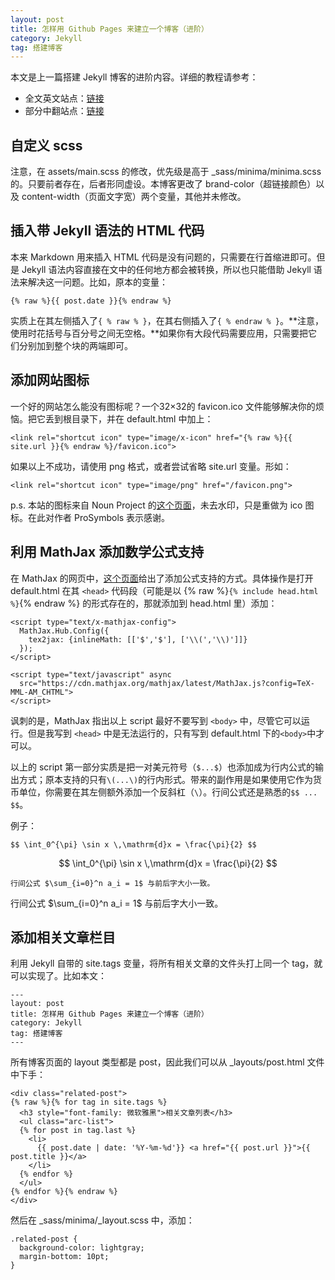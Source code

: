 ```yaml
---
layout: post
title: 怎样用 Github Pages 来建立一个博客（进阶）
category: Jekyll
tag: 搭建博客
---
```


本文是上一篇搭建 Jekyll 博客的进阶内容。详细的教程请参考：  
- 全文英文站点：[链接](https://jekyllrb.com/docs/home/)  
- 部分中翻站点：[链接](http://jekyllcn.com/docs/home/)

## 自定义 scss 

注意，在 assets/main.scss 的修改，优先级是高于 \_sass/minima/minima.scss 的。只要前者存在，后者形同虚设。本博客更改了 brand-color（超链接颜色）以及 content-width（页面文字宽）两个变量，其他并未修改。

## 插入带 Jekyll 语法的 HTML 代码

本来 Markdown 用来插入 HTML 代码是没有问题的，只需要在行首缩进即可。但是 Jekyll 语法内容直接在文中的任何地方都会被转换，所以也只能借助 Jekyll 语法来解决这一问题。比如，原本的变量：

    {% raw %}{{ post.date }}{% endraw %}

实质上在其左侧插入了`{ % raw % }`，在其右侧插入了`{ % endraw % }`。**注意，使用时花括号与百分号之间无空格。**如果你有大段代码需要应用，只需要把它们分别加到整个块的两端即可。

## 添加网站图标

一个好的网站怎么能没有图标呢？一个32$\times$32的 favicon.ico 文件能够解决你的烦恼。把它丢到根目录下，并在 default.html 中加上：

    <link rel="shortcut icon" type="image/x-icon" href="{% raw %}{{ site.url }}{% endraw %}/favicon.ico">

如果以上不成功，请使用 png 格式，或者尝试省略 site.url 变量。形如：

    <link rel="shortcut icon" type="image/png" href="/favicon.png">

p.s. 本站的图标来自 Noun Project 的[这个页面](https://thenounproject.com/term/open-book/793832/)，未去水印，只是重做为 ico 图标。在此对作者 ProSymbols 表示感谢。

## 利用 MathJax 添加数学公式支持

在 MathJax 的网页中，[这个页面](http://docs.mathjax.org/en/latest/start.html#tex-and-latex-input)给出了添加公式支持的方式。具体操作是打开 default.html 在其 `<head>` 代码段（可能是以 {% raw %}`{% include head.html %}`{% endraw %} 的形式存在的，那就添加到 head.html 里）添加：

    <script type="text/x-mathjax-config">
	  MathJax.Hub.Config({
	    tex2jax: {inlineMath: [['$','$'], ['\\(','\\)']]}
	  });
    </script>

    <script type="text/javascript" async
      src="https://cdn.mathjax.org/mathjax/latest/MathJax.js?config=TeX-MML-AM_CHTML">
    </script>

讽刺的是，MathJax 指出以上 script 最好不要写到 `<body>` 中，尽管它可以运行。但是我写到 `<head>` 中是无法运行的，只有写到 default.html 下的`<body>`中才可以。

以上的 script 第一部分实质是把一对美元符号（`$...$`）也添加成为行内公式的输出方式；原本支持的只有`\(...\)`的行内形式。带来的副作用是如果使用它作为货币单位，你需要在其左侧额外添加一个反斜杠（`\`）。行间公式还是熟悉的`$$ ... $$`。

例子：

    $$ \int_0^{\pi} \sin x \,\mathrm{d}x = \frac{\pi}{2} $$

$$ \int_0^{\pi} \sin x \,\mathrm{d}x = \frac{\pi}{2} $$

    行间公式 $\sum_{i=0}^n a_i = 1$ 与前后字大小一致。

行间公式 $\sum_{i=0}^n a_i = 1$ 与前后字大小一致。

## 添加相关文章栏目

利用 Jekyll 自带的 site.tags 变量，将所有相关文章的文件头打上同一个 tag，就可以实现了。比如本文：

```
---
layout: post
title: 怎样用 Github Pages 来建立一个博客（进阶）
category: Jekyll
tag: 搭建博客
---
```
所有博客页面的 layout 类型都是 post，因此我们可以从 \_layouts/post.html 文件中下手：

    <div class="related-post">
    {% raw %}{% for tag in site.tags %}
      <h3 style="font-family: 微软雅黑">相关文章列表</h3>
      <ul class="arc-list">
      {% for post in tag.last %}
        <li>
          {{ post.date | date: '%Y-%m-%d'}} <a href="{{ post.url }}">{{ post.title }}</a>
        </li>
      {% endfor %}
      </ul>
    {% endfor %}{% endraw %}
    </div>

然后在 \_sass/minima/\_layout.scss 中，添加：

    .related-post {
      background-color: lightgray;
      margin-bottom: 10pt;
    }
